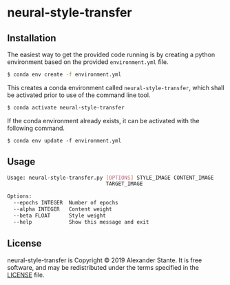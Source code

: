 # neural-style-transfer

## Installation
The easiest way to get the provided code running is by creating a python environment based on the provided 
`environment.yml` file.

```sh
$ conda env create -f environment.yml
```

This creates a conda environment called `neural-style-transfer`, which shall be activated prior to use of the command 
line tool.

```sh
$ conda activate neural-style-transfer
```

If the conda environment already exists, it can be activated with the following command.

```
$ conda env update -f environment.yml
```

## Usage
```sh
Usage: neural-style-transfer.py [OPTIONS] STYLE_IMAGE CONTENT_IMAGE
                                TARGET_IMAGE

Options:
  --epochs INTEGER  Number of epochs
  --alpha INTEGER   Content weight
  --beta FLOAT      Style weight
  --help            Show this message and exit
```

## License
neural-style-transfer is Copyright © 2019 Alexander Stante. It is free software, and may be redistributed under the 
terms specified in the [LICENSE](/LICENSE) file.